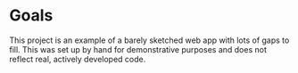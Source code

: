 # Goals
This project is an example of a barely sketched web app with lots of gaps to fill. This was set up by hand for demonstrative purposes and does not reflect real, actively developed code.